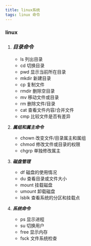 ```yaml
---
title: linux系统
tags: linux 命令
---
```


### linux  

1. ### ***目录命令***

	- ls 列出目录
	- cd 切换目录
	- pwd 显示当前所在目录
	- mkdir 新建目录
	- cp 复制文件
	- rmdir 删除空目录
	- mv 移动文件或目录
	- rm 删除文件/目录
	- cat 查看文件内容/合并文件
	- cmp 比较文件是否有差异
2. ***属组和属主命令***
	- chown 改变文件/目录属主和属组
	- chmod 修改文件或目录的权限
	- chgrp 单独修改属主
3. ***磁盘管理***
	- df 磁盘的使用情况
	- du 查看目录或文件大小
	- mount 挂载磁盘
	- umount 卸载磁盘
	- lsblk 查看系统的分区和挂载点
4. ***系统命令***
	- ps 显示进程
	- su 切换用户
	- free 显示内存
	- fsck 文件系统检查
